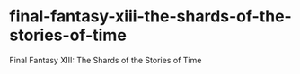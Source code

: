 # final-fantasy-xiii-the-shards-of-the-stories-of-time
Final Fantasy XIII: The Shards of the Stories of Time

